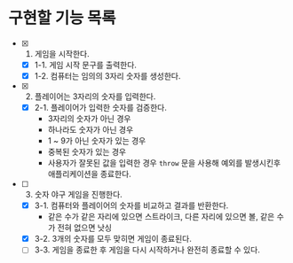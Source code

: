 # 구현할 기능 목록
- [x] 1. 게임을 시작한다.
  - [x] 1-1. 게임 시작 문구를 출력한다.
  - [x] 1-2. 컴퓨터는 임의의 3자리 숫자를 생성한다.
- [x] 2. 플레이어는 3자리의 숫자를 입력한다.
  - [x] 2-1. 플레이어가 입력한 숫자를 검증한다.
    - 3자리의 숫자가 아닌 경우
    - 하나라도 숫자가 아닌 경우
    - 1 ~ 9가 아닌 숫자가 있는 경우
    - 중복된 숫자가 있는 경우
    - 사용자가 잘못된 값을 입력한 경우 `throw` 문을 사용해 예외를 발생시킨후 애플리케이션을 종료한다.
- [ ] 3. 숫자 야구 게임을 진행한다.
  - [x] 3-1. 컴퓨터와 플레이어의 숫자를 비교하고 결과를 반환한다.
    - 같은 수가 같은 자리에 있으면 스트라이크, 다른 자리에 있으면 볼, 같은 수가 전혀 없으면 낫싱
  - [x] 3-2. 3개의 숫자를 모두 맞히면 게임이 종료된다.
  - [ ] 3-3. 게임을 종료한 후 게임을 다시 시작하거나 완전히 종료할 수 있다.